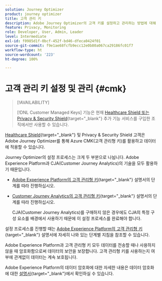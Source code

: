 ```yaml
---
solution: Journey Optimizer
product: journey optimizer
title: 고객 관리 키
description: Adobe Journey Optimizer의 고객 키를 설정하고 관리하는 방법에 대해 알아봅니다.
feature: Privacy, Monitoring
role: Developer, User, Admin, Leader
level: Intermediate
exl-id: f0985d1f-0bcf-452f-bd46-dfeca0424f01
source-git-commit: f9e1ae68fcfb9ecc12e0b80a067ca29186fc01f7
workflow-type: ht
source-wordcount: '223'
ht-degree: 100%

---
```


# 고객 관리 키 설정 및 관리 {#cmk}

>[!AVAILABILITY]
>
>[!DNL Customer Managed Keys] 기능은 현재 [Healthcare Shield 또는 Privacy &amp; Security Shield](https://experienceleague.adobe.com/docs/events/customer-data-management-voices-recordings/governance/healthcare-shield.html?lang=ko){target="_blank"} 추가 기능 서비스를 구입한 조직에서만 사용할 수 있습니다.

[Healthcare Shield](https://www.adobe.com/trust/compliance/hipaa-ready.html){target="_blank"} 및 Privacy &amp; Security Shield 고객은 Adobe Journey Optimizer를 통해 Azure CMK(고객 관리형 키)를 활용하고 데이터에 적용할 수 있습니다.

Journey Optimizer의 설정 프로세스는 크게 두 부분으로 나뉩니다. Adobe Experience Platform과 CJA(Customer Journey Analytics)의 기술을 모두 활용하기 때문입니다.

* [Adobe Experience Platform의 고객 관리형 키](https://experienceleague.adobe.com/docs/experience-platform/landing/governance-privacy-security/customer-managed-keys.html?lang=ko){target="_blank"} 설명서의 단계를 따라 진행하십시오.
* [Customer Journey Analytics의 고객 관리형 키](https://experienceleague.adobe.com/docs/analytics-platform/using/cja-privacy/cmk.html?lang=ko){target="_blank"} 설명서의 단계를 따라 진행하십시오.

  CJA(Customer Journey Analytics)를 구매하지 않은 경우에도 CJA의 특정 구성 요소를 배경에서 사용하기 때문에 이 설정 프로세스를 완료해야 합니다.

설정 프로세스를 진행할 때는 [Adobe Experience Platform의 고객 관리형 키](https://experienceleague.adobe.com/docs/experience-platform/landing/governance-privacy-security/encryption.html?lang=ko){target="_blank"} 설명서에 자세히 나와 있는 단계별 지침을 참조할 수 있습니다.

Adobe Experience Platform과 고객 관리형 키 모두 데이터를 전송할 때나 사용하지 않을 때 암호화함으로써 데이터의 보안을 보장합니다. 고객 관리형 키를 사용하는지 여부에 관계없이 데이터는 계속 보호됩니다.

Adobe Experience Platform의 데이터 암호화에 대한 자세한 내용은 데이터 암호화에 대한 [설명서](https://experienceleague.adobe.com/docs/experience-platform/landing/governance-privacy-security/encryption.html?lang=ko){target="_blank"}에서 확인하실 수 있습니다.
